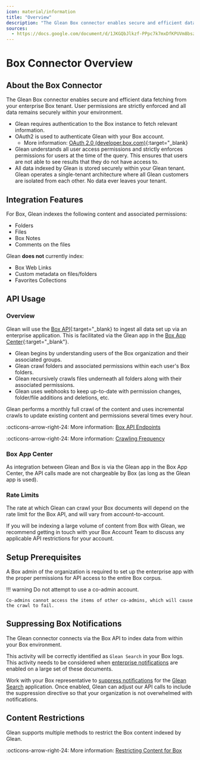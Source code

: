 ```yaml
---
icon: material/information
title: "Overview"
description: "The Glean Box connector enables secure and efficient data fetching from your enterprise Box tenant."
sources:
  - https://docs.google.com/document/d/1JKGQbJlkzf-PPpc7k7mxDfKPUVm8bszZ429YUA0HGD4/edit#heading=h.6c3il4soxcwl
---
```


# Box Connector Overview

## About the Box Connector
The Glean Box connector enables secure and efficient data fetching from your enterprise Box tenant. User permissions are strictly enforced and all data remains securely within your environment.

* Glean requires authentication to the Box instance to fetch relevant information.
* OAuth2 is used to authenticate Glean with your Box account.
    * More information: [OAuth 2.0 (developer.box.com)](https://developer.box.com/guides/authentication/select/#oauth-20){:target="_blank}
* Glean understands all user access permissions and strictly enforces permissions for users at the time of the query. This ensures that users are not able to see results that they do not have access to.
* All data indexed by Glean is stored securely within your Glean tenant. Glean operates a single-tenant architecture where all Glean customers are isolated from each other. No data ever leaves your tenant.


## Integration Features
For Box, Glean indexes the following content and associated permissions:

* Folders
* Files
* Box Notes
* Comments on the files

Glean **does not** currently index:

* Box Web Links
* Custom metadata on files/folders
* Favorites Collections


## API Usage

### Overview

Glean will use the [Box API](https://developer.box.com/reference/){:target="_blank} to ingest all data set up via an enterprise application. This is facilitated via the Glean app in the [Box App Center](https://app.box.com/app-center/glean_search/app/gQSMcDoLbs){:target="_blank"}.

* Glean begins by understanding users of the Box organization and their associated groups.
* Glean crawl folders and associated permissions within each user's Box folders.
* Glean recursively crawls files underneath all folders along with their associated permissions.
* Glean uses webhooks to keep up-to-date with permission changes, folder/file additions and deletions, etc.

Glean performs a monthly full crawl of the content and uses incremental crawls to update existing content and permissions several times every hour.

:octicons-arrow-right-24: More information: [Box API Endpoints](api-endpoints.en.md)

:octicons-arrow-right-24: More information: [Crawling Frequency](../crawling-frequency.en.md#data-refresh-rates)

### Box App Center
As integration between Glean and Box is via the Glean app in the Box App Center, the API calls made are not chargeable by Box (as long as the Glean app is used).

### Rate Limits
The rate at which Glean can crawl your Box documents will depend on the rate limit for the Box API, and will vary from account-to-account.

If you will be indexing a large volume of content from Box with Glean, we recommend getting in touch with your Box Account Team to discuss any applicable API restrictions for your account.


## Setup Prerequisites
A Box admin of the organization is required to set up the enterprise app with the proper permissions for API access to the entire Box corpus.

!!! warning
	Do not attempt to use a co-admin account.
	
	Co-admins cannot access the items of other co-admins, which will cause the crawl to fail.


## Suppressing Box Notifications
The Glean connector connects via the Box API to index data from within your Box environment.

This activity will be correctly identified as `Glean Search` in your Box logs. This activity needs to be considered when [enterprise notifications](https://support.box.com/hc/en-us/articles/360044194073-Manage-Notifications-for-Enterprise-Users) are enabled on a large set of these documents.

Work with your Box representative to [suppress notifications](https://developer.box.com/guides/api-calls/suppress-notifications/) for the [Glean Search](https://cloud.app.box.com/app-center/glean_search/app/gQSMcDoLbs) application. Once enabled, Glean can adjust our API calls to include the suppression directive so that your organization is not overwhelmed with notifications.


## Content Restrictions
Glean supports multiple methods to restrict the Box content indexed by Glean.

:octicons-arrow-right-24: More information: [Restricting Content for Box](restrict.en.md)
